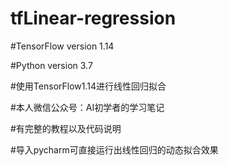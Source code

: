 # tfLinear-regression

#TensorFlow version 1.14

#Python version 3.7

#使用TensorFlow1.14进行线性回归拟合

#本人微信公众号：AI初学者的学习笔记

#有完整的教程以及代码说明

#导入pycharm可直接运行出线性回归的动态拟合效果
